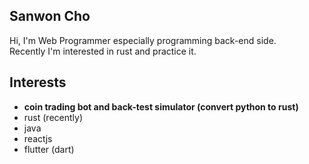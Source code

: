 Sanwon Cho
---
Hi, I'm Web Programmer especially programming back-end side. </br>
Recently I'm interested in rust and practice it.

Interests
---
- <b>coin trading bot and back-test simulator (convert python to rust)</b>
- rust (recently)
- java
- reactjs
- flutter (dart)

<!--
![Anurag's GitHub stats](https://github-readme-stats.vercel.app/api?username=sangwon104&show_icons=true&theme=radical)

![Top Langs](https://github-readme-stats.vercel.app/api/top-langs/?username=sangwon104&layout=compact)
### Hi there 👋
**sangwon104/sangwon104** is a ✨ _special_ ✨ repository because its `README.md` (this file) appears on your GitHub profile.

Here are some ideas to get you started:

- 🔭 I’m currently working on ...
- 🌱 I’m currently learning ...
- 👯 I’m looking to collaborate on ...
- 🤔 I’m looking for help with ...
- 💬 Ask me about ...
- 📫 How to reach me: ...
- 😄 Pronouns: ...
- ⚡ Fun fact: ...
-->

